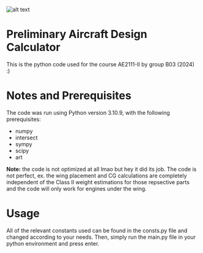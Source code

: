 ![alt text](https://pbs.twimg.com/media/F3bNBiiWMAEc-lF.jpg)

<h1>Preliminary Aircraft Design Calculator</h1>
This is the python code used for the course AE2111-II by group B03 (2024) :)
<h1>Notes and Prerequisites</h1>
The code was run using Python version 3.10.9, with the following prerequisites:

- numpy
- intersect
- sympy
- scipy
- art

**Note:** the code is not optimized at all lmao but hey it did its job. The code is not perfect, ex. the wing placement and CG calculations are completely independent of the Class II weight estimations for those repsective parts and the code will only work for engines under the wing. 
<h1>Usage</h1>
All of the relevant constants used can be found in the consts.py file and changed according to your needs. Then, simply run the main.py file in your python environment and press enter.
